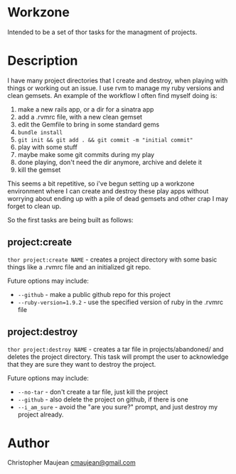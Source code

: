 Workzone
========

Intended to be a set of thor tasks for the managment of projects. 

Description
===========

I have many project directories that I create and destroy, when playing 
with things or working out an issue. I use rvm to manage my ruby versions 
and clean gemsets. An example of the workflow I often find myself doing is: 

1. make a new rails app, or a dir for a sinatra app
2. add a .rvmrc file, with a new clean gemset
3. edit the Gemfile to bring in some standard gems
4. `bundle install`
5. `git init && git add . && git commit -m "initial commit"`
6. play with some stuff
7. maybe make some git commits during my play
8. done playing, don't need the dir anymore, archive and delete it
9. kill the gemset

This seems a bit repetitive, so i've begun setting up a workzone environment
where I can create and destroy these play apps without worrying about ending 
up with a pile of dead gemsets and other crap I may forget to clean up.

So the first tasks are being built as follows:

project:create
--------------

`thor project:create NAME` - creates a project directory with some basic 
things like a .rvmrc file and an initialized git repo. 

Future options may include:

* `--github` - make a public github repo for this project
* `--ruby-version=1.9.2` - use the specified version of ruby in the .rvmrc file

project:destroy
---------------

`thor project:destroy NAME` - creates a tar file in projects/abandoned/ and 
deletes the project directory. This task will prompt the user to acknowledge
that they are sure they want to destroy the project. 

Future options may include:

* `--no-tar` - don't create a tar file, just kill the project
* `--github` - also delete the project on github, if there is one
* `--i_am_sure` - avoid the "are you sure?" prompt, and just destroy my 
project already.


Author
======
Christopher Maujean <cmaujean@gmail.com>
